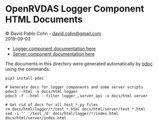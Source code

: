 # OpenRVDAS Logger Component HTML Documents
© David Pablo Cohn - david.cohn@gmail.com  
2019-09-03

 - [Logger component documentation here](https://raw.githubusercontent.com/davidpablocohn/openrvdas/docs/html/logger/index.html)
 - [Server component documentation here](https://raw.githubusercontent.com/davidpablocohn/openrvdas/docs/html/server/index.html)

The documents in this directory were generated automatically by [pdoc](https://pdoc3.github.io/pdoc/) using the commands:

```
pip3 install pdoc

# Generate docs for logger components and some server scripts
pdoc3 --html -o docs/html logger
pdoc3 -f --html --filter logger_,server_api -o docs/html server

# Get rid of docs for all test_*.py files
rm docs/html/logger/*/test_*.html docs/html/server/test_*.html
sed -i '' '/test_/d' docs/html/logger/*/index.html docs/html/server/index.html
```
